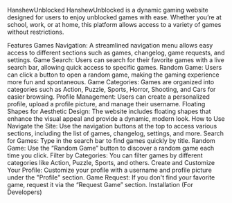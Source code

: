 HanshewUnblocked
HanshewUnblocked is a dynamic gaming website designed for users to enjoy unblocked games with ease. Whether you’re at school, work, or at home, this platform allows access to a variety of games without restrictions.

Features
Games Navigation: A streamlined navigation menu allows easy access to different sections such as games, changelog, game requests, and settings.
Game Search: Users can search for their favorite games with a live search bar, allowing quick access to specific games.
Random Game: Users can click a button to open a random game, making the gaming experience more fun and spontaneous.
Game Categories: Games are organized into categories such as Action, Puzzle, Sports, Horror, Shooting, and Cars for easier browsing.
Profile Management: Users can create a personalized profile, upload a profile picture, and manage their username.
Floating Shapes for Aesthetic Design: The website includes floating shapes that enhance the visual appeal and provide a dynamic, modern look.
How to Use
Navigate the Site: Use the navigation buttons at the top to access various sections, including the list of games, changelog, settings, and more.
Search for Games: Type in the search bar to find games quickly by title.
Random Game: Use the “Random Game” button to discover a random game each time you click.
Filter by Categories: You can filter games by different categories like Action, Puzzle, Sports, and others.
Create and Customize Your Profile: Customize your profile with a username and profile picture under the "Profile" section.
Game Request: If you don't find your favorite game, request it via the “Request Game” section.
Installation (For Developers)
